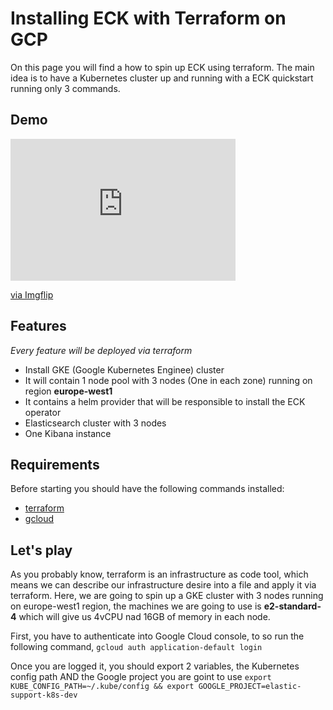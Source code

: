# Installing ECK with Terraform on GCP

On this page you will find a how to spin up ECK using terraform. The main idea is to have a Kubernetes cluster up and running with a ECK quickstart running only 3 commands.

## Demo

<div style="width:360px;max-width:100%;"><div style="height:0;padding-bottom:63.06%;position:relative;"><iframe width="360" height="227" style="position:absolute;top:0;left:0;width:100%;height:100%;" frameBorder="0" src="https://imgflip.com/embed/6dg2ae"></iframe></div><p><a href="https://imgflip.com/gif/6dg2ae">via Imgflip</a></p></div>

## Features
_Every feature will be deployed via terraform_

- Install GKE (Google Kubernetes Enginee) cluster 
- It will contain 1 node pool with 3 nodes (One in each zone) running on region **europe-west1**
- It contains a helm provider that will be responsible to install the ECK operator
- Elasticsearch cluster with 3 nodes
- One Kibana instance

## Requirements
Before starting you should have the following commands installed:

- [terraform](https://www.terraform.io/downloads)
- [gcloud](https://cloud.google.com/sdk/docs/install)

## Let's play
As you probably know, terraform is an infrastructure as code tool, which means we can describe our infrastructure desire into a file and apply it via terraform.
Here, we are going to spin up a GKE cluster with 3 nodes running on europe-west1 region, the machines we are going to use is **e2-standard-4** which will give us 4vCPU nad 16GB of memory in each node.

First, you have to authenticate into Google Cloud console, to so run the following command,
`gcloud auth application-default login`

Once you are logged it, you should export 2 variables, the Kubernetes config path AND the Google project you are goint to use
`export KUBE_CONFIG_PATH=~/.kube/config && export GOOGLE_PROJECT=elastic-support-k8s-dev`



